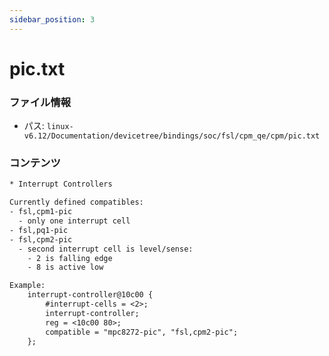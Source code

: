 ```yaml
---
sidebar_position: 3
---
```

# pic.txt

### ファイル情報

- パス: `linux-v6.12/Documentation/devicetree/bindings/soc/fsl/cpm_qe/cpm/pic.txt`

### コンテンツ

```txt
* Interrupt Controllers

Currently defined compatibles:
- fsl,cpm1-pic
  - only one interrupt cell
- fsl,pq1-pic
- fsl,cpm2-pic
  - second interrupt cell is level/sense:
    - 2 is falling edge
    - 8 is active low

Example:
	interrupt-controller@10c00 {
		#interrupt-cells = <2>;
		interrupt-controller;
		reg = <10c00 80>;
		compatible = "mpc8272-pic", "fsl,cpm2-pic";
	};

```
